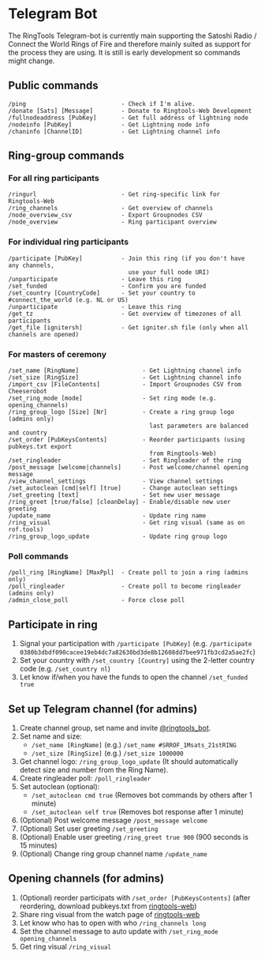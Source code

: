 # Telegram Bot

The RingTools Telegram-bot is currently main supporting the Satoshi Radio / Connect the World Rings of Fire and therefore mainly suited as support for the process they are using. It is still is early development so commands might change.

## Public commands
````text
/ping                           - Check if I'm alive.
/donate [Sats] [Message]        - Donate to Ringtools-Web Development
/fullnodeaddress [PubKey]       - Get full address of lightning node
/nodeinfo [PubKey]              - Get Lightning node info
/chaninfo [ChannelID]           - Get Lightning channel info
````

## Ring-group commands

### For all ring participants
````text
/ringurl                        - Get ring-specific link for Ringtools-Web
/ring_channels                  - Get overview of channels
/node_overview_csv              - Export Groupnodes CSV
/node_overview                  - Ring participant overview
````

### For individual ring participants
````text
/participate [PubKey]           - Join this ring (if you don't have any channels, 
                                  use your full node URI)
/unparticipate                  - Leave this ring
/set_funded                     - Confirm you are funded
/set_country [CountryCode]      - Set your country to #connect_the_world (e.g. NL or US)
/unparticipate                  - Leave this ring
/get_tz                         - Get overview of timezones of all participants
/get_file [ignitersh]           - Get igniter.sh file (only when all channels are opened)
````

### For masters of ceremony
````text
/set_name [RingName]                  - Get Lightning channel info
/set_size [RingSize]                  - Get Lightning channel info
/import_csv [FileContents]            - Import Groupnodes CSV from Cheeserobot
/set_ring_mode [mode]                 - Set ring mode (e.g. opening_channels)
/ring_group_logo [Size] [Nr]          - Create a ring group logo (admins only) 
                                        last parameters are balanced and country
/set_order [PubKeysContents]          - Reorder participants (using pubkeys.txt export 
                                        from Ringtools-Web)
/set_ringleader                       - Set Ringleader of the ring
/post_message [welcome|channels]      - Post welcome/channel opening message
/view_channel_settings                - View channel settings
/set_autoclean [cmd|self] [true]      - Change autoclean settings
/set_greeting [text]                  - Set new user message
/ring_greet [true/false] [cleanDelay] - Enable/disable new user greeting
/update_name                          - Update ring name
/ring_visual                          - Get ring visual (same as on rof.tools)
/ring_group_logo_update               - Update ring group logo
````

### Poll commands
````text
/poll_ring [RingName] [MaxPpl]  - Create poll to join a ring (admins only)
/poll_ringleader                - Create poll to become ringleader (admins only)
/admin_close_poll               - Force close poll
````

## Participate in ring

1. Signal your participation with `/participate [PubKey]` (e.g. `/participate 0380b3dbdf090cacee19eb4dc7a82630bd3de8b12608dd7bee971fb3cd2a5ae2fc`)
2. Set your country with `/set_country [Country]` using the 2-letter country code (e.g. `/set_country nl`)
3. Let know if/when you have the funds to open the channel `/set_funded true` 

## Set up Telegram channel (for admins)

1. Create channel group, set name and invite [@ringtools_bot](https://t.me/ringtools_bot).
2. Set name and size:
    - `/set_name [RingName]` (e.g.) `/set_name #SRROF_1Msats_21stRING`
    - `/set_size [RingSize]` (e.g.) `/set_size 1000000`
3. Get channel logo: `/ring_group_logo_update` (It should automatically detect size and number from the Ring Name).
4. Create ringleader poll: `/poll_ringleader`
5. Set autoclean (optional):
    - `/set_autoclean cmd true` (Removes bot commands by others after 1 minute)
    - `/set_autoclean self true` (Removes bot response after 1 minute)
6. (Optional) Post welcome message `/post_message welcome`
7. (Optional) Set user greeting `/set_greeting`
8. (Optional) Enable user greeting `/ring_greet true 900` (900 seconds is 15 minutes)
9. (Optional) Change ring group channel name `/update_name`


## Opening channels (for admins)

1. (Optional) reorder participats with `/set_order [PubKeysContents]` (after reordering, download pubkeys.txt from [ringtools-web](https://rof.tools))
2. Share ring visual from the watch page of [ringtools-web](https://rof.tools)
3. Let know who has to open with who `/ring_channels long`
4. Set the channel message to auto update with `/set_ring_mode opening_channels`
5. Get ring visual `/ring_visual`